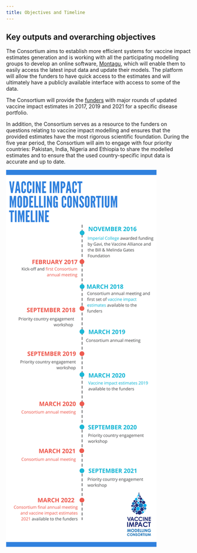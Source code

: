 ```yaml
---
title: Objectives and Timeline
---
```


## Key outputs and overarching objectives

The Consortium aims to establish more efficient systems for vaccine impact estimates generation and is working with all the participating modelling groups to develop an online software, [Montagu](https://montagu.vaccineimpact.org/), which will enable them to easily access the latest input data and update their models. The platform will allow the funders to have quick access to the estimates and will ultimately have a publicly available interface with access to some of the data.  

The Consortium will provide the [funders](/partners/#funders) with major rounds of updated vaccine impact estimates in 2017, 2019 and 2021 for a specific disease portfolio.   

In addition, the Consortium serves as a resource to the funders on questions relating to vaccine impact modelling and ensures that the provided estimates have the most rigorous scientific foundation. During the five year period, the Consortium will aim to engage with four priority countries: Pakistan, India, Nigeria and Ethiopia to share the modelled estimates and to ensure that the used country-specific input data is accurate and up to date.   
   
     

[![](/img/VIMC_timeline_infographic7.png)](/img/VIMC_timeline_infographic7.png)   



